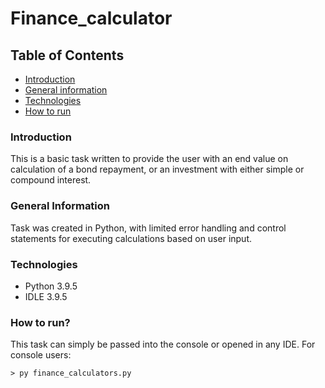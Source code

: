 # Finance_calculator
## Table of Contents
* [Introduction](#introduction)
* [General information](#general-information)
* [Technologies](#technologies)
* [How to run](#how-to-run)

### Introduction
This is a basic task written to provide the user with an end value on calculation of a bond repayment, or an investment with either simple or compound interest.

### General Information
Task was created in Python, with limited error handling and control statements for executing calculations based on user input.

### Technologies 
* Python 3.9.5
* IDLE 3.9.5

### How to run?
This task can simply be passed into the console or opened in any IDE. For console users:
```console
> py finance_calculators.py
```
